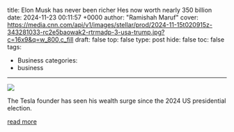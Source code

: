title: Elon Musk has never been richer Hes now worth nearly 350 billion
date: 2024-11-23 00:11:57 +0000
author: "Ramishah Maruf"
cover: https://media.cnn.com/api/v1/images/stellar/prod/2024-11-15t020915z-343281033-rc2e5baowak2-rtrmadp-3-usa-trump.jpg?c=16x9&q=w_800,c_fill
draft: false
top: false
type: post
hide: false
toc: false
tags:
  - Business
categories:
  - business
---

![](https://media.cnn.com/api/v1/images/stellar/prod/2024-11-15t020915z-343281033-rc2e5baowak2-rtrmadp-3-usa-trump.jpg?c=16x9&q=w_800,c_fill)

The Tesla founder has seen his wealth surge since the 2024 US presidential election.

[read more](https://www.cnn.com/2024/11/22/business/elon-musk-net-worth-election/index.html)

